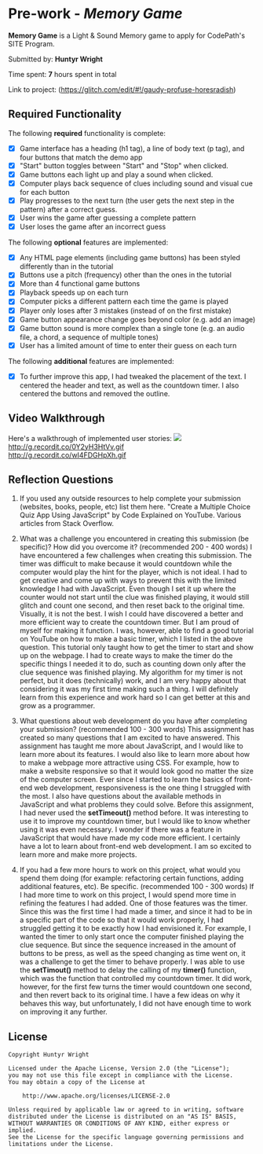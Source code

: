 # Pre-work - *Memory Game*

**Memory Game** is a Light & Sound Memory game to apply for CodePath's SITE Program. 

Submitted by: **Huntyr Wright**

Time spent: **7** hours spent in total

Link to project: (https://glitch.com/edit/#!/gaudy-profuse-horesradish)

## Required Functionality

The following **required** functionality is complete:

* [x] Game interface has a heading (h1 tag), a line of body text (p tag), and four buttons that match the demo app
* [x] "Start" button toggles between "Start" and "Stop" when clicked. 
* [x] Game buttons each light up and play a sound when clicked. 
* [x] Computer plays back sequence of clues including sound and visual cue for each button
* [x] Play progresses to the next turn (the user gets the next step in the pattern) after a correct guess. 
* [x] User wins the game after guessing a complete pattern
* [x] User loses the game after an incorrect guess

The following **optional** features are implemented:

* [x] Any HTML page elements (including game buttons) has been styled differently than in the tutorial
* [x] Buttons use a pitch (frequency) other than the ones in the tutorial
* [x] More than 4 functional game buttons
* [x] Playback speeds up on each turn
* [x] Computer picks a different pattern each time the game is played
* [x] Player only loses after 3 mistakes (instead of on the first mistake)
* [x] Game button appearance change goes beyond color (e.g. add an image)
* [x] Game button sound is more complex than a single tone (e.g. an audio file, a chord, a sequence of multiple tones)
* [x] User has a limited amount of time to enter their guess on each turn

The following **additional** features are implemented:

- [x] To further improve this app, I had tweaked the placement of the text. I centered the header and text, as well as the countdown timer. I also centered the buttons and removed the outline.

## Video Walkthrough

Here's a walkthrough of implemented user stories:
![](http://g.recordit.co/0Y2yH3HtVv.gif)
http://g.recordit.co/0Y2yH3HtVv.gif    
http://g.recordit.co/wI4FDGHpXh.gif


## Reflection Questions
1. If you used any outside resources to help complete your submission (websites, books, people, etc) list them here. 
"Create a Multiple Choice Quiz App Using JavaScript" by Code Explained on YouTube. Various articles from Stack Overflow.

2. What was a challenge you encountered in creating this submission (be specific)? How did you overcome it? (recommended 200 - 400 words) 
I have encountered a few challenges when creating this submission. The timer was difficult to make because it would countdown while the computer would play the hint for the player, which is not ideal. I had to get creative and come up with ways to prevent this with the limited knowledge I had with JavaScript. Even though I set it up where the counter would not start until the clue was finished playing, it would still glitch and count one second, and then reset back to the original time. Visually, it is not the best. I wish I could have discovered a better and more efficient way to create the countdown timer. But I am proud of myself for making it function. I was, however, able to find a good tutorial on YouTube on how to make a basic timer, which I listed in the above question. This tutorial only taught how to get the timer to start and show up on the webpage. I had to create ways to make the timer do the specific things I needed it to do, such as counting down only after the clue sequence was finished playing. My algorithm for my timer is not perfect, but it does (technically) work, and I am very happy about that considering it was my first time making such a thing. I will definitely learn from this experience and work hard so I can get better at this and grow as a programmer.

3. What questions about web development do you have after completing your submission? (recommended 100 - 300 words) 
This assignment has created so many questions that I am excited to have answered. This assignment has taught me more about JavaScript, and I would like to learn more about its features. I would also like to learn more about how to make a webpage more attractive using CSS. For example, how to make a website responsive so that it would look good no matter the size of the computer screen. Ever since I started to learn the basics of front-end web development, responsiveness is the one thing I struggled with the most.
I also have questions about the available methods in JavaScript and what problems they could solve. Before this assignment, I had never used the **setTimeout()** method before. It was interesting to use it to improve my countdown timer, but I would like to know whether using it was even necessary. I wonder if there was a feature in JavaScript that would have made my code more efficient. I certainly have a lot to learn about front-end web development. I am so excited to learn more and make more projects.

4. If you had a few more hours to work on this project, what would you spend them doing (for example: refactoring certain functions, adding additional features, etc). Be specific. (recommended 100 - 300 words) 
If I had more time to work on this project, I would spend more time in refining the features I had added. One of those features was the timer. Since this was the first time I had made a timer, and since it had to be in a specific part of the code so that it would work properly, I had struggled getting it to be exactly how I had envisioned it. For example, I wanted the timer to only start once the computer finished playing the clue sequence. But since the sequence increased in the amount of buttons to be press, as well as the speed changing as time went on, it was a challenge to get the timer to behave properly. I was able to use the **setTimout()** method to delay the calling of my **timer()** function, which was the function that controlled my countdown timer. It did work, however, for the first few turns the timer would countdown one second, and then revert back to its original time. I have a few ideas on why it behaves this way, but unfortunately, I did not have enough time to work on improving it any further.



## License

    Copyright Huntyr Wright

    Licensed under the Apache License, Version 2.0 (the "License");
    you may not use this file except in compliance with the License.
    You may obtain a copy of the License at

        http://www.apache.org/licenses/LICENSE-2.0

    Unless required by applicable law or agreed to in writing, software
    distributed under the License is distributed on an "AS IS" BASIS,
    WITHOUT WARRANTIES OR CONDITIONS OF ANY KIND, either express or implied.
    See the License for the specific language governing permissions and
    limitations under the License.